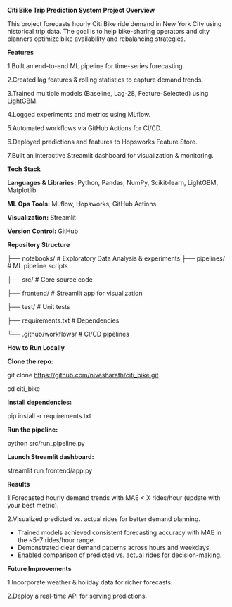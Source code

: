 **Citi Bike Trip Prediction System**
**Project Overview**

This project forecasts hourly Citi Bike ride demand in New York City using historical trip data. The goal is to help bike-sharing operators and city planners optimize bike availability and rebalancing strategies.


**Features**

1.Built an end-to-end ML pipeline for time-series forecasting.

2.Created lag features & rolling statistics to capture demand trends.

3.Trained multiple models (Baseline, Lag-28, Feature-Selected) using LightGBM.

4.Logged experiments and metrics using MLflow.

5.Automated workflows via GitHub Actions for CI/CD.

6.Deployed predictions and features to Hopsworks Feature Store.

7.Built an interactive Streamlit dashboard for visualization & monitoring.


**Tech Stack**

**Languages & Libraries:** Python, Pandas, NumPy, Scikit-learn, LightGBM, Matplotlib

**ML Ops Tools:** MLflow, Hopsworks, GitHub Actions

**Visualization:** Streamlit

**Version Control:** GitHub


**Repository Structure**

├── notebooks/           # Exploratory Data Analysis & experiments
├── pipelines/           # ML pipeline scripts

├── src/                 # Core source code

├── frontend/            # Streamlit app for visualization

├── test/                # Unit tests

├── requirements.txt     # Dependencies

└── .github/workflows/   # CI/CD pipelines


**How to Run Locally**

**Clone the repo:**

git clone https://github.com/nivesharath/citi_bike.git

cd citi_bike

**Install dependencies:**

pip install -r requirements.txt

**Run the pipeline:**

python src/run_pipeline.py

**Launch Streamlit dashboard:**

streamlit run frontend/app.py

**Results**

1.Forecasted hourly demand trends with MAE < X rides/hour (update with your best metric).

2.Visualized predicted vs. actual rides for better demand planning.

- Trained models achieved consistent forecasting accuracy with MAE in the ~5–7 rides/hour range.  
- Demonstrated clear demand patterns across hours and weekdays.  
- Enabled comparison of predicted vs. actual rides for decision-making.  


**Future Improvements**

1.Incorporate weather & holiday data for richer forecasts.

2.Deploy a real-time API for serving predictions.
